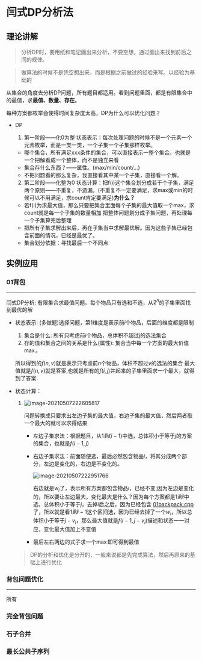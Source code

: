 # 闫式DP分析法

## 理论讲解

> 分析DP时，要用纸和笔记画出来分析，不要空想，通过画出来找到前后之间的规律。

> 做算法的时候不是凭空想出来，而是根据之前做过的经验来写。以经验为基础的

从集合的角度去分析DP问题，所有题目都适用。看到问题里面，都是有限集合中的最值，求**最值、数量、存在**。

每种方案都枚举会使得时间复杂度太高，DP为什么可以优化问题？

- DP

  1. 第一阶段——化0为整
      状态表示：每次处理问题的时候不是一个元素一个元素枚举，而是一类一类，一个子集一个子集那样枚举。
    + 哪个集合，所有满足xxx条件的集合，可以直接表示一整个集合。也就是一个把解看成一个整体，而不是独立来看
    + 集合存什么东西？——属性。(max/min/count/...)
    + 不把问题看的那么复杂，我直接看其中某一个子集，直接看一个解。
  2. 第二阶段——化整为0
      状态计算：把f(i)这个集合划分成若干个子集，满足两个原则——不重复，不遗漏。(不重复不一定要满足，求max或min的时候可以不用满足，求count肯定要满足)**为什么？**
    + 若f(i)为求最大值，那么只要把集合里面每个子集的最大值取一个max，求count就是每一个子集的数量相加
      把整体问题划分成子集问题，再处理每一个子集算完后整理
    + 把所有子集求解出来后，再在子集当中求解最优解。因为这些子集已经包含前面的情况，已经是最优了。
    + 集合划分依据：寻找最后一个不同点

## 实例应用

### 01背包

---



闫式DP分析:
有限集合求最值问题。每个物品只有选和不选，从$2^n$的子集里面找到最优的解

- 状态表示: (多做题)选择问题，第$1$维度是表示前$i$个物品，后面的维度都是限制

  1. 集合是什么: 所有只考虑前$i$个物品，总体积不超过j的选法集合
  2. 存的值和集合之间的关系是什么(属性): 集合当中每一个方案的最大价值$\max$。

  所以得到的$f(n,v)$就是表示只考虑前$n$个物品，体积不超过$v$的选法的集合
  最大值就是$f(n,v)$就是答案,也就是所有的$f(i,j)$并起来的子集里面求一个最大，就得到了答案.

- 状态计算：

  1. ![image-20210507222605817](E:/Workspace/C++/Algorithm-Developement/Algorithm-Basic-Tutorial/ch5/src/%E9%97%AB%E5%BC%8Fdp%E5%88%86%E6%9E%90/image-20210507222605817.png)

     问题转换成只要求出左边子集的最大值，右边子集的最大值，然后两者取一个最大的就可以求得结果

     + 左边子集求法：根据题目，从$1到(i-1)$中选，总体积小于等于$j$的方案的集合，也就是$f(i-1,j)$

     + 右边子集求法：前面随便选，最后必然包含物品$i$，将其分成两个部分，左边是变化的，右边是不变化的。

       ![image-20210507222951766](E:/Workspace/C++/Algorithm-Developement/Algorithm-Basic-Tutorial/ch5/src/%E9%97%AB%E5%BC%8Fdp%E5%88%86%E6%9E%90/image-20210507222951766.png)

       右边就是$w_i$了，表示所有方案都包含物品$i$，已经不变;因为左边是变化的，所以要让左边最大，变化最大是什么？因为每个方案都是$1到i$中选，总体积小于等于$j$，去掉$i$后之后，因为已经包含 [01backpack.cpp](01backpack.cpp) 了，所以就是看$1到i-1$这个区间选，因为已经去掉了一个$w_i$，所以总体积小于等于$j-v_i$，那么最大值就是$f(i-1,j-v_i)$描述和状态一一对应，变化最大值加上不变值

     + 最后左右两边的式子求一个$\max$即可得到最值

  > DP的分析和优化是分开的，一般来说都是先完成算法，然后再原来的基础上进行优化

### 背包问题优化

---

所有

### 完全背包问题

### 石子合并

### 最长公共子序列